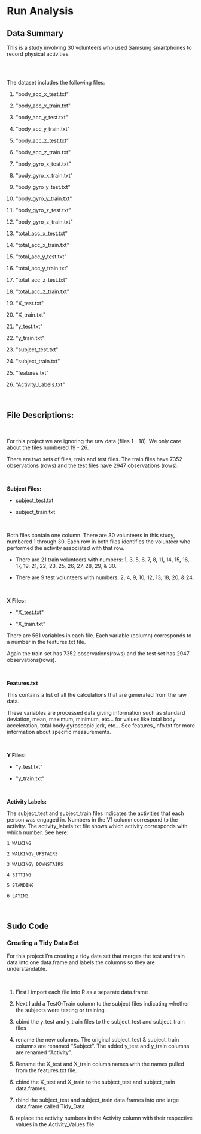 **Run Analysis**
================

Data Summary
------------

This is a study involving 30 volunteers who used Samsung smartphones to record
physical activities.

###  

The dataset includes the following files:

1.  "body\_acc\_x\_test.txt"

2.  "body\_acc\_x\_train.txt"

3.  "body\_acc\_y\_test.txt"

4.  "body\_acc\_y\_train.txt"

5.  "body\_acc\_z\_test.txt"

6.  "body\_acc\_z\_train.txt"

7.  "body\_gyro\_x\_test.txt"

8.  "body\_gyro\_x\_train.txt"

9.  "body\_gyro\_y\_test.txt"

10. "body\_gyro\_y\_train.txt"

11. "body\_gyro\_z\_test.txt"

12. "body\_gyro\_z\_train.txt"

13. "total\_acc\_x\_test.txt"

14. "total\_acc\_x\_train.txt"

15. "total\_acc\_y\_test.txt"

16. "total\_acc\_y\_train.txt"

17. "total\_acc\_z\_test.txt"

18. "total\_acc\_z\_train.txt"

19. "X\_test.txt"

20. "X\_train.txt"

21. "y\_test.txt"

22. "y\_train.txt"

23. "subject\_test.txt"

24. "subject\_train.txt"

25. “features.txt"

26. “Activity\_Labels.txt"

 

File Descriptions:
------------------

 

For this project we are ignoring the raw data (files 1 - 18). We only care about
the files numbered 19 - 26.

There are two sets of files, train and test files. The train files have 7352
observations (rows) and the test files have 2947 observations (rows).

 

**Subject Files:**

-   subject\_test.txt

-   subject\_train.txt

 

Both files contain one column. There are 30 volunteers in this study, numbered 1
through 30. Each row in both files identifies the volunteer who performed the
activity associated with that row.

-   There are 21 train volunteers with numbers: 1, 3, 5, 6, 7, 8, 11, 14, 15,
    16, 17, 19, 21, 22, 23, 25, 26, 27, 28, 29, & 30.

-   There are 9 test volunteers with numbers: 2, 4, 9, 10, 12, 13, 18, 20, & 24.

 

**X Files:**

-   "X\_test.txt"

-   "X\_train.txt"

There are 561 variables in each file. Each variable (column) corresponds to a
number in the features.txt file.

Again the train set has 7352 observations(rows) and the test set has 2947
observations(rows).

 

**Features.txt**

This contains a list of all the calculations that are generated from the raw
data.

These variables are processed data giving information such as standard
deviation, mean, maximum, minimum, etc… for values like total body acceleration,
total body gyroscopic jerk, etc… See features\_info.txt for more information
about specific measurements.

 

**Y Files:**

-   "y\_test.txt"

-   "y\_train.txt"

 

**Activity Labels:**

The subject\_test and subject\_train files indicates the activities that each
person was engaged in. Numbers in the V1 column correspond to the activity. The
activity\_labels.txt file shows which activity corresponds with which number.
See here:

    1 WALKING

    2 WALKING\_UPSTAIRS

    3 WALKING\_DOWNSTAIRS

    4 SITTING

    5 STANDING

    6 LAYING

 

Sudo Code
---------

### Creating a Tidy Data Set

For this project I’m creating a tidy data set that merges the test and train
data into one data.frame and labels the columns so they are understandable.

 

1.  First I import each file into R as a separate data.frame

2.  Next I add a TestOrTrain column to the subject files indicating whether the
    subjects were testing or training.

3.  cbind the y\_test and y\_train files to the subject\_test and subject\_train
    files

4.  rename the new columns. The original subject\_test & subject\_train columns
    are renamed “Subject”. The added y\_test and y\_train columns are renamed
    “Activity”.

5.  Rename the X\_test and X\_train column names with the names pulled from the
    features.txt file.

6.  cbind the X\_test and X\_train to the subject\_test and subject\_train
    data.frames.

7.  rbind the subject\_test and subject\_train data.frames into one large
    data.frame called Tidy\_Data

8.  replace the activity numbers in the Activity column with their respective
    values in the Activity\_Values file.

 



 

 
